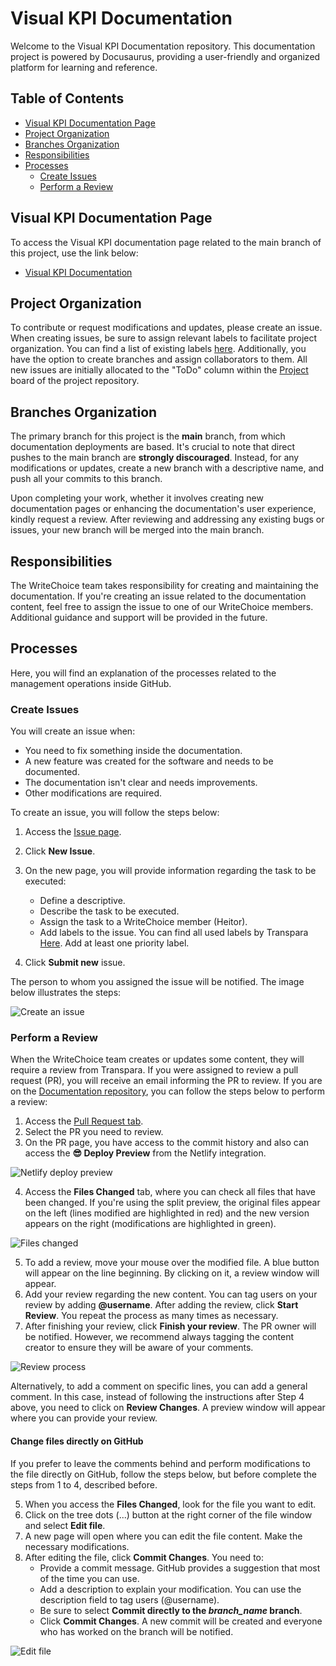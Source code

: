 # Visual KPI Documentation

Welcome to the Visual KPI Documentation repository. This documentation project is powered by Docusaurus, providing a user-friendly and organized platform for learning and reference. 

## Table of Contents

- [Visual KPI Documentation Page](#visual-kpi-documentation-page)
- [Project Organization](#project-organization)
- [Branches Organization](#branches-organization)
- [Responsibilities](#responsibilities)
- [Processes](#processes)
  - [Create Issues](#create-issues)
  - [Perform a Review](#perform-a-review)

## Visual KPI Documentation Page

To access the Visual KPI documentation page related to the main branch of this project, use the link below:

- [Visual KPI Documentation](https://main--transpara-docs.netlify.app/)

## Project Organization

To contribute or request modifications and updates, please create an issue. When creating issues, be sure to assign relevant labels to facilitate project organization. You can find a list of existing labels [here](https://github.com/transpara/documentation/labels). Additionally, you have the option to create branches and assign collaborators to them.
All new issues are initially allocated to the "ToDo" column within the [Project](https://github.com/orgs/transpara/projects/19) board of the project repository.

## Branches Organization

The primary branch for this project is the **main** branch, from which documentation deployments are based. It's crucial to note that direct pushes to the main branch are **strongly discouraged**. Instead, for any modifications or updates, create a new branch with a descriptive name, and push all your commits to this branch.

Upon completing your work, whether it involves creating new documentation pages or enhancing the documentation's user experience, kindly request a review. After reviewing and addressing any existing bugs or issues, your new branch will be merged into the main branch.

## Responsibilities

The WriteChoice team takes responsibility for creating and maintaining the documentation. If you're creating an issue related to the documentation content, feel free to assign the issue to one of our WriteChoice members. Additional guidance and support will be provided in the future.

## Processes

Here, you will find an explanation of the processes related to the management operations inside GitHub.

### Create Issues

You will create an issue when:

- You need to fix something inside the documentation.
- A new feature was created for the software and needs to be documented.
- The documentation isn't clear and needs improvements.
- Other modifications are required.

To create an issue, you will follow the steps below:

1. Access the [Issue page](https://github.com/transpara/documentation/issues).
2. Click **New Issue**.
3. On the new page, you will provide information regarding the task to be executed:
    - Define a descriptive.
    - Describe the task to be executed.
    - Assign the task to a WriteChoice member (Heitor).
    - Add labels to the issue. You can find all used labels by Transpara [Here](https://github.com/transpara/documentation/labels). Add at least one priority label.

4. Click **Submit new** issue.

The person to whom you assigned the issue will be notified. The image below illustrates the steps:

![Create an issue](/assets/create-issue.gif "Create an issue")

### Perform a Review

When the WriteChoice team creates or updates some content, they will require a review from Transpara. If you were assigned to review a pull request (PR), you will receive an email informing the PR to review. If you are on the [Documentation repository](https://github.com/transpara/documentation), you can follow the steps below to perform a review:

1. Access the [Pull Request tab](https://github.com/transpara/documentation/pulls).
2. Select the PR you need to review.
3. On the PR page, you have access to the commit history and also can access the **😎 Deploy Preview** from the Netlify integration.

![Netlify deploy preview](/assets/deploy-preview.png "Netlify deploy preview")

4. Access the **Files Changed** tab, where you can check all files that have been changed. If you're using the split preview, the original files appear on the left (lines modified are highlighted in red) and the new version appears on the right (modifications are highlighted in green). 

![Files changed](/assets/files-changed.png "Files changed") 

5. To add a review, move your mouse over the modified file. A blue button will appear on the line beginning. By clicking on it, a review window will appear.
6. Add your review regarding the new content. You can tag users on your review by adding **@username**. After adding the review, click **Start Review**. You repeat the process as many times as necessary. 
7. After finishing your review, click **Finish your review**. The PR owner will be notified. However, we recommend always tagging the content creator to ensure they will be aware of your comments.

![Review process](/assets/files-changed.png "Review Process")

Alternatively, to add a comment on specific lines, you can add a general comment. In this case, instead of following the instructions after Step 4 above, you need to click on **Review Changes**. A preview window will appear where you can provide your review.

#### Change files directly on GitHub

If you prefer to leave the comments behind and perform modifications to the file directly on GitHub, follow the steps below, but before complete the steps from 1 to 4, described before.

5. When you access the **Files Changed**, look for the file you want to edit.
6. Click on the tree dots (...) button at the right corner of the file window and select **Edit file**. 
7. A new page will open where you can edit the file content. Make the necessary modifications.
8. After editing the file, click **Commit Changes**. You need to:
    - Provide a commit message. GitHub provides a suggestion that most of the time you can use.
    - Add a description to explain your modification. You can use the description field to tag users (@username).
    - Be sure to select **Commit directly to the *branch_name* branch**.
    - Click **Commit Changes**. A new commit will be created and everyone who has worked on the branch will be notified.

![Edit file](/assets/edit-file.gif "Edit file")